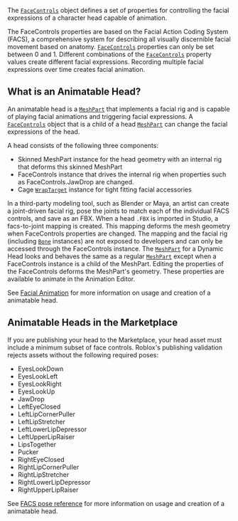 The [`FaceControls`](https://create.roblox.com/docs/reference/engine/classes/FaceControls) object defines a set of properties for controlling
the facial expressions of a character head capable of animation.

The FaceControls properties are based on the Facial Action Coding System
(FACS), a comprehensive system for describing all visually discernible facial
movement based on anatomy. [`FaceControls`](https://create.roblox.com/docs/reference/engine/classes/FaceControls) properties can only be set
between 0 and 1. Different combinations of the [`FaceControls`](https://create.roblox.com/docs/reference/engine/classes/FaceControls) property
values create different facial expressions. Recording multiple facial
expressions over time creates facial animation.
## What is an Animatable Head?

An animatable head is a [`MeshPart`](https://create.roblox.com/docs/reference/engine/classes/MeshPart) that implements a facial rig and is
capable of playing facial animations and triggering facial expressions. A
[`FaceControls`](https://create.roblox.com/docs/reference/engine/classes/FaceControls) object that is a child of a head [`MeshPart`](https://create.roblox.com/docs/reference/engine/classes/MeshPart) can
change the facial expressions of the head.

A head consists of the following three components:

- Skinned MeshPart instance for the head geometry with an internal rig that
deforms this skinned MeshPart
- FaceControls instance that drives the internal rig when properties such as
FaceControls.JawDrop are changed.
- Cage [`WrapTarget`](https://create.roblox.com/docs/reference/engine/classes/WrapTarget) instance for tight fitting facial accessories

In a third-party modeling tool, such as Blender or Maya, an artist can create
a joint-driven facial rig, pose the joints to match each of the individual
FACS controls, and save as an FBX. When a head `.FBX` is imported in Studio, a
facs-to-joint mapping is created. This mapping deforms the mesh geometry when
FaceControls properties are changed. The mapping and the facial rig (including
[`Bone`](https://create.roblox.com/docs/reference/engine/classes/Bone) instances) are not exposed to developers and can only be accessed
through the FaceControls instance. The [`MeshPart`](https://create.roblox.com/docs/reference/engine/classes/MeshPart) for a Dynamic Head
looks and behaves the same as a regular [`MeshPart`](https://create.roblox.com/docs/reference/engine/classes/MeshPart) except when a
FaceControls instance is a child of the MeshPart. Editing the properties of
the FaceControls deforms the MeshPart's geometry. These properties are
available to animate in the Animation Editor.

See [Facial Animation](https://create.roblox.com/docs/art/characters/facial-animation) for
more information on usage and creation of a animatable head.
## Animatable Heads in the Marketplace

If you are publishing your head to the Marketplace, your head asset must
include a minimum subset of face controls. Roblox's publishing validation
rejects assets without the following required poses:

- EyesLookDown
- EyesLookLeft
- EyesLookRight
- EyesLookUp
- JawDrop
- LeftEyeClosed
- LeftLipCornerPuller
- LeftLipStretcher
- LeftLowerLipDepressor
- LeftUpperLipRaiser
- LipsTogether
- Pucker
- RightEyeClosed
- RightLipCornerPuller
- RightLipStretcher
- RightLowerLipDepressor
- RightUpperLipRaiser

See
[FACS pose reference](https://create.roblox.com/docs/art/characters/facial-animation/facs-poses-reference)
for more information on usage and creation of a animatable head.